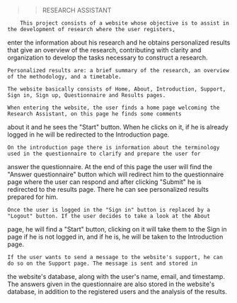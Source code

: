 >> RESEARCH ASSISTANT
        
        This project consists of a website whose objective is to assist in the development of research where the user registers, 
  enter the information about his research and he obtains personalized results that give an overview of the research, 
  contributing with clarity and organization to develop the tasks necessary to construct a research.

	Personalized results are: a brief summary of the research, an overview of the methodology, and a timetable. 

	The website basically consists of Home, About, Introduction, Support, Sign in, Sign up, Questionnaire and Results pages. 

	When entering the website, the user finds a home page welcoming the Research Assistant, on this page he finds some comments 
  about it and he sees the "Start" button. When he clicks on it, if he is already logged in he will be redirected to the Introduction page.

	On the introduction page there is information about the terminology used in the questionnaire to clarify and prepare the user for 
  answer the questionnaire. At the end of this page the user will find the "Answer questionnaire" button which will redirect him to the questionnaire 
  page where the user can respond and after clicking "Submit" he is redirected to the results page. There he can see personalized results 
  prepared for him.

	Once the user is logged in the "Sign in" button is replaced by a "Logout" button. If the user decides to take a look at the About 
 page, he will find a "Start" button, clicking on it will take them to the Sign in page if he is not logged in, and if he is, he will be 
 taken to the Introduction page.
 
	If the user wants to send a message to the website's support, he can do so on the Support page. The message is sent and stored in 
 the website's database, along with the user's name, email, and timestamp. The answers given in the questionnaire are also stored in the 
 website's database, in addition to the registered users and the analysis of the results.
